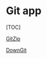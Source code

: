 # Git app

[TOC]

 [GitZip](http://kinolien.github.io/gitzip/) 

 [DownGit](http://minhaskamal.github.io/DownGit) 
